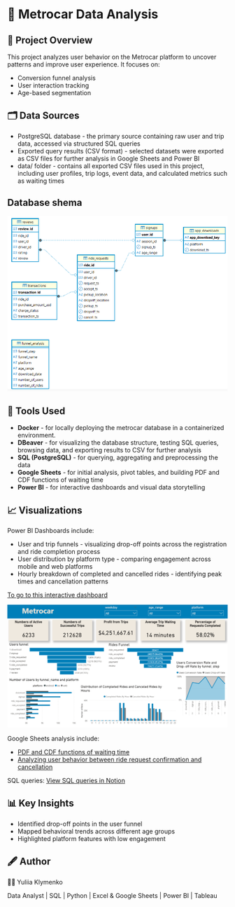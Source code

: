 # 🚗 Metrocar Data Analysis

## 📌 Project Overview  
This project analyzes user behavior on the Metrocar platform to uncover patterns and improve user experience. It focuses on:
- Conversion funnel analysis  
- User interaction tracking  
- Age-based segmentation

## 🗂️ Data Sources
- PostgreSQL database - the primary source containing raw user and trip data, accessed via structured SQL queries
- Exported query results (CSV format) - selected datasets were exported as CSV files for further analysis in Google Sheets and Power BI
- data/ folder - contains all exported CSV files used in this project, including user profiles, trip logs, event data, and calculated metrics such as waiting times

## Database shema

![](database_shema.png)

## 🧰 Tools Used
- **Docker** - for locally deploying the metrocar database in a containerized environment.
- **DBeaver** - for visualizing the database structure, testing SQL queries, browsing data, and exporting results to CSV for further analysis
- **SQL (PostgreSQL)** - for querying, aggregating and preprocessing the data
- **Google Sheets** - for initial analysis, pivot tables, and building PDF and CDF functions of waiting time
- **Power BI** - for interactive dashboards and visual data storytelling

## 📈 Visualizations  
Power BI Dashboards include:
- User and trip funnels - visualizing drop-off points across the registration and ride completion process
- User distribution by platform type - comparing engagement across mobile and web platforms
- Hourly breakdown of completed and cancelled rides - identifying peak times and cancellation patterns

[To go to this interactive dashboard](https://app.powerbi.com/view?r=eyJrIjoiMjQ4MTUzNmUtNWM0Zi00Nzc0LWIzMTEtODQwMGZhYWJlOGI4IiwidCI6ImRmODY3OWNkLWE4MGUtNDVkOC05OWFjLWM4M2VkN2ZmOTVhMCJ9)

![](dashboard_metrocar.png)

Google Sheets analysis include:
- [PDF and CDF functions of waiting time](https://docs.google.com/spreadsheets/d/1yQ5enABx7nCfaYtZgPFU126j8SZRcWcR3A4grMDZcns/edit?usp=sharing)
- [Analyzing user behavior between ride request confirmation and cancellation](https://docs.google.com/spreadsheets/d/1ZlSuZlLCLMSRTIdb-LmIihEyuSwh08x9MyQWGBJe4PU/edit?usp=sharing)

SQL queries:
[View SQL queries in Notion](https://www.notion.so/MidTerm-Project-Metrocar-Data-Analysis-205cda259e6580949757cabe26150b78?source=copy_link)

## 📊 Key Insights  
- Identified drop-off points in the user funnel  
- Mapped behavioral trends across different age groups  
- Highlighted platform features with low engagement

## 🖋️ Author

👩‍💻 Yuliia Klymenko

Data Analyst | SQL | Python | Excel & Google Sheets | Power BI | Tableau
